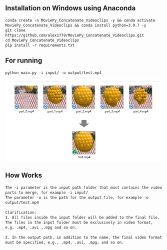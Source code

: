 ## Installation on Windows using Anaconda
```
conda create -n MoviePy_Concatenate_Videoclips -y && conda activate MoviePy_Concatenate_Videoclips && conda install python=3.9.7 -y
git clone https://github.com/alex1779/MoviePy_Concatenate_Videoclips.git
cd MoviePy_Concatenate_Videoclips
pip install -r requirements.txt
```

## For running
```
python main.py -i input/ -o output/test.mp4
```

![Face Mesh](https://github.com/alex1779/MoviePy_Concatenate_Videoclips/blob/master/img.jpg)

## How Works

```
The -i parameter is the input path folder that must contains the video parts to merge, for example -i input/
The parameter -o is the path for the output file, for example -o output/test.mp4

Clarification:
1. All files inside the input folder will be added to the final file.
The files in the input folder must be exclusively in video format, e.g. .mp4, .avi ,.mpg and so on.

2. In the output path, in addition to the name, the final video format must be specified, e.g., .mp4, .avi, .mpg, and so on.


```
